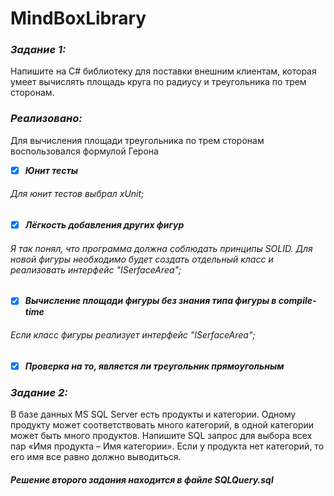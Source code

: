 # MindBoxLibrary

### ___Задание 1:___
Напишите на C# библиотеку для поставки внешним клиентам, которая умеет вычислять площадь круга по радиусу и треугольника по трем сторонам.

### ___Реализовано:___
Для вычисления площади треугольника по трем сторонам воспользовался формулой Герона
- [x] ___Юнит тесты___ 
###### Для юнит тестов выбрал xUnit;
- [x] ___Лёгкость добавления других  фигур___ 
###### Я так понял, что программа должна соблюдать принципы SOLID. Для новой фигуры необходимо будет создать отдельный класс и реализовать интерфейс "ISerfaceArea";
- [x] ___Вычисление площади фигуры без знания типа фигуры в compile-time___ 
###### Если класс фигуры реализует интерфейс "ISerfaceArea";
- [x] ___Проверка на то, является ли треугольник прямоугольным___

### ___Задание 2:___
В базе данных MS SQL Server есть продукты и категории. Одному продукту может соответствовать много категорий, в одной категории может быть много продуктов. Напишите SQL запрос для выбора всех пар «Имя продукта – Имя категории». Если у продукта нет категорий, то его имя все равно должно выводиться.

#### ___Решение второго задания находится в файле SQLQuery.sql___
